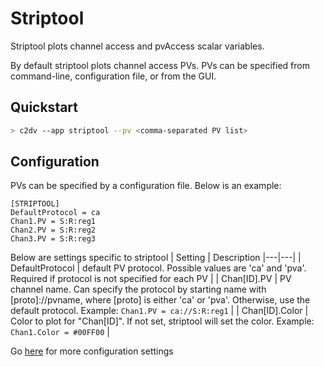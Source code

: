# Striptool

Striptool plots channel access and pvAccess scalar variables.

By default striptool plots channel access PVs.  PVs can be specified from command-line, configuration file, or from the GUI.

## Quickstart
```bash
> c2dv --app striptool --pv <comma-separated PV list>
```

## Configuration
PVs can be specified by a configuration file. Below is an example:
```
[STRIPTOOL]
DefaultProtocol = ca
Chan1.PV = S:R:reg1
Chan2.PV = S:R:reg2
Chan3.PV = S:R:reg3
```

Below are settings specific to striptool
| Setting | Description 
|---|---|
| DefaultProtocol | default PV protocol.  Possible values are 'ca' and 'pva'. Required if protocol is not specified for each PV |
| Chan[ID].PV | PV channel name.  Can specify the protocol by starting name with [proto]://pvname, where [proto] is either 'ca' or 'pva'. Otherwise, use the default protocol. Example: `Chan1.PV = ca://S:R:reg1` |
| Chan[ID].Color | Color to plot for "Chan[ID]". If not set, striptool will set the color. Example: `Chan1.Color = #00FF00` |

Go [here](configsettings.md) for more configuration settings


